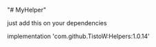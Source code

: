"# MyHelper"

just add this on your dependencies

implementation 'com.github.TistoW:Helpers:1.0.14'
